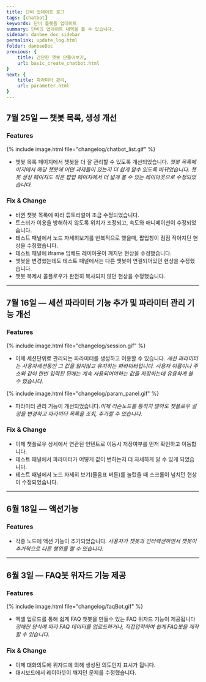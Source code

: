 ```yaml
---
title: 단비 업데이트 로그
tags: [chatbot]
keywords: 단비 플렛폼 업데이트
summary: 단비의 업데이트 내역을 볼 수 있습니다.
sidebar: danbee_doc_sidebar
permalink: update_log.html
folder: danbeeDoc
previous: {
    title: 간단한 챗봇 만들어보기,
    url: basic_create_chatbot.html
}
next: {
    title: 파라미터 관리,
    url: parameter.html
}
---
```


## 7월 25일 — 챗봇 목록, 생성 개선

### Features

{% include image.html file="changelog/chatbot_list.gif" %}
- 챗봇 목록 페이지에서 챗봇을 더 잘 관리할 수 있도록 개선되었습니다. 
*챗봇 목록페이지에서 해당 챗봇에 어떤 과제들이 있는지 더 쉽게 알수 있도록 바뀌었습니다. 챗봇 생성 페이지도 작은 팝업 페이지에서 더 넓게 볼 수 있는 레이아웃으로 수정되었습니다.*

### Fix & Change
- 바뀐 챗봇 목록에 따라 튜토리얼이 조금 수정되었습니다.
- 토스터가 이용을 방해하지 않도록 위치가 조정되고, 속도와 애니메이션이 수정되었습니다.
- 테스트 패널에서 노드 자세히보기를 반복적으로 했을때, 팝업창이 점점 작아지던 현상을 수정했습니다.
- 테스트 패널에 iframe 임베드 레이아웃이 깨지던 현상을 수정했습니다.
- 챗봇을 변경했는데도 테스트 패널에서는 다른 챗봇이 연결되어있던 현상을 수정했습니다.
- 챗봇 복제시 콜플로우가 완전히 복사되지 않던 현상을 수정했습니다.

----------------------------------------------

## 7월 16일 — 세션 파라미터 기능 추가 및 파라미터 관리 기능 개선
 
### Features

{% include image.html file="changelog/session.gif" %}
- 이제 세션단위로 관리되는 파라미터를 생성하고 이용할 수 있습니다. 
*세션 파라미터는 사용자세션동안 그 값을 잃지않고 유지하는 파라미터입니다. 사용자 이름이나 주소와 같이 한번 입력된 뒤에는 계속 사용되어야하는 값을 저장하는데 유용하게 쓸 수 있습니다.*

{% include image.html file="changelog/param_panel.gif" %}
- 파라미터 관리 기능이 개선되었습니다.*이제 리슨노드를 통하지 않아도 챗플로우 설정을 변경하고 파라미터 목록을 조회, 추가할 수 있습니다.*

### Fix & Change
- 이제 챗플로우 상세에서 연관된 인텐트로 이동시 저장여부를 먼저 확인하고 이동합니다.
- 테스트 패널에서 파라미터가 어떻게 값이 변하는지 더 자세하게 알 수 있게 되었습니다.
- 테스트 패널에서 노드 자세히 보기(물음표 버튼)를 눌렀을 때 스크롤이 넘치던 현상이 수정되었습니다.

----------------------------------------------

## 6월 18일 — 액션기능

### Features

- 각종 노드에 액션 기능이 추가되었습니다.
*사용자가 챗봇과 인터렉션하면서 챗봇이 추가적으로 다른 행위를 할 수 있습니다.*

----------------------------------------------

## 6월 3일 — FAQ봇 위자드 기능 제공

### Features

{% include image.html file="changelog/faqBot.gif" %}
- 엑셀 업로드를 통해 쉽게 FAQ 챗봇을 만들수 있는 FAQ 위자드 기능이 제공됩니다 
*정해진 양식에 따라 FAQ 데이터를 업로드하거나, 직접입력하여 쉽게 FAQ봇을 제작할 수 있습니다.*

### Fix & Change
- 이제 대화의도에 위자드에 의해 생성된 의도인지 표시가 됩니다.
- 대시보드에서 레이아웃이 깨지던 문제를 수정했습니다.